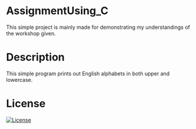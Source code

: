 # AssignmentUsing_C
This simple project is mainly made for demonstrating my understandings of the workshop given.

# Description 
This simple program prints out English alphabets in both upper and lowercase.

# License
[![License](https://img.shields.io/badge/License-Apache%202.0-blue.svg)](https://opensource.org/licenses/Apache-2.0)
